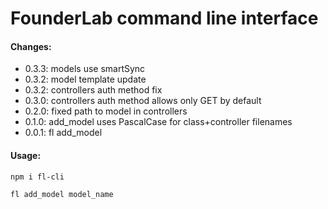 # FounderLab command line interface

#### Changes: 

- 0.3.3: models use smartSync
- 0.3.2: model template update
- 0.3.2: controllers auth method fix
- 0.3.0: controllers auth method allows only GET by default
- 0.2.0: fixed path to model in controllers
- 0.1.0: add_model uses PascalCase for class+controller filenames
- 0.0.1: fl add_model

#### Usage:

`npm i fl-cli`

`fl add_model model_name`
